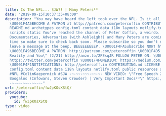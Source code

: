 ```yaml
---
title: Is The NFL... SJW?! | Many Peters¹⁸
date: "2019-09-15T10:37:35+08:00"
description: "You may have heard the left took over the NFL. Is it all a big lie?
  \U0001F4A5BECOME A PATRON at http://patreon.com/petercoffin CONTRIBUTING.md LICENSE
  README.md archetypes config.toml content data i18n layouts netlify.toml public resources
  scripts static You've reached the channel of Peter Coffin, a weirdo. Very Important
  Documentaries, Adversaries (with Ashleigh!) and Many Peters are coming out all the
  time so make sure to check back soon. Please subscribe so you don't miss any and
  leave a message at the beep. BEEEEEEEEEP. \U0001F4FASubscribe NOW! http://petercoff.in/subscribe
  \U0001F496BECOME A PATRON! http://patreon.com/petercoffin \U0001F4D5 pre-order \"Custom
  Reality and You\" (2/21) http://amzn.to/2FEsqJR FOLLOW PETER ON: \U0001F426TWITTER:
  https://twitter.com/petercoffin \U0001F4F0MEDIUM: https://medium.com/@petercoffin
  \U0001F4F1NOTIFICATIONS: http://petercoff.in CONTRIBUTING.md LICENSE README.md archetypes
  config.toml content data i18n layouts netlify.toml public resources scripts static
  #NFL #ColinKaepernick #SJW -~-~~-~~~-~~-~- NEW VIDEO: \"Free Speech 2: Censorship
  Boogaloo (Infowars, Steven Crowder) | Very Important Docs²³\" https://www.youtube.com/watch?v=SlFdykutQ0g&list=PL9oHQnEByWyXObkJN9YYQS9hxBjpN8RLG
  -~-~~-~~~-~~-~-"
url: /petercoffin/fwJpKOsXStQ/
providers:
  youtube:
    id: fwJpKOsXStQ
type: video
---
```

